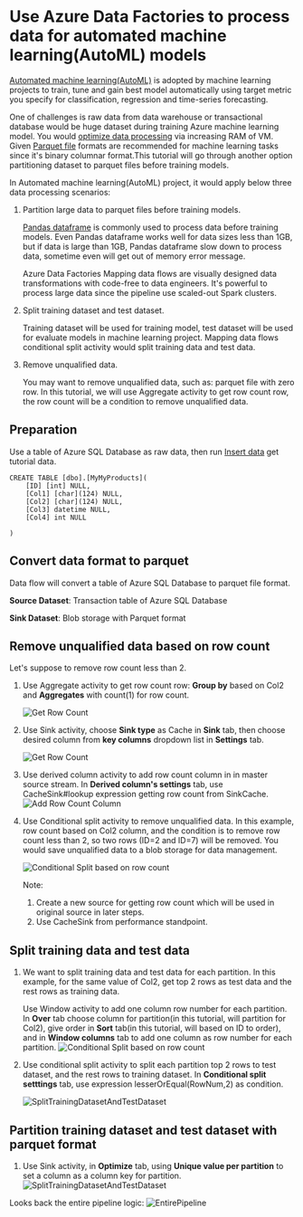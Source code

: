 # Use Azure Data Factories to process data for automated machine learning(AutoML) models

[Automated machine learning(AutoML)](https://docs.microsoft.com/en-us/azure/machine-learning/concept-automated-ml) is adopted by machine learning projects to train, tune and gain best model automatically using target metric you specify for classification, regression and time-series forecasting. 

One of challenges is raw data from data warehouse or transactional database would be huge dataset during training Azure machine learning model. You would [optimize data processing](https://docs.microsoft.com/en-us/azure/machine-learning/concept-optimize-data-processing) via increasing RAM of VM. Given [Parquet file](https://parquet.apache.org/) formats are recommended for machine learning tasks since it's binary columnar format.This tutorial will go through another option partitioning dataset to parquet files before training models. 

In Automated machine learning(AutoML) project, it would apply below three data processing scenarios:

1. Partition large data to parquet files before training models. 

    [Pandas dataframe](https://pandas.pydata.org/pandas-docs/stable/getting_started/overview.html) is commonly used to process data before training models. Even Pandas dataframe works well for data sizes less than 1GB, but if data is large than 1GB, Pandas dataframe slow down to process data, sometime even will get out of memory error message. 

    Azure Data Factories Mapping data flows are visually designed data transformations with code-free to data engineers. It's powerful to process large data since the pipeline use scaled-out Spark clusters.

1. Split training dataset and test dataset. 
    
    Training dataset will be used for training model, test dataset will be used for evaluate models in machine learning project. Mapping data flows conditional split activity would split training data and test data. 

1. Remove unqualified data.

    You may want to remove unqualified data, such as: parquet file with zero row. In this tutorial, we will use Aggregate activity to get row count row, the row count will be a condition to remove unqualified data. 


## Preparation
Use a table of Azure SQL Database as raw data, then run [Insert data](./Images/MyProducts.sql) get tutorial data. 
```
CREATE TABLE [dbo].[MyMyProducts](
	[ID] [int] NULL,
	[Col1] [char](124) NULL,
	[Col2] [char](124) NULL,
	[Col3] datetime NULL,
	[Col4] int NULL

) 

```

## Convert data format to parquet

Data flow will convert a table of Azure SQL Database to parquet file format. 

**Source Dataset**: Transaction table of Azure SQL Database

**Sink Dataset**: Blob storage with Parquet format


## Remove unqualified data based on row count

Let's suppose to remove row count less than 2. 

1. Use Aggregate activity to get row count row: **Group by** based on Col2 and **Aggregates** with count(1) for row count. 

    ![Get Row Count](./Images/AggregateActivityAddRowCount.png)

1. Use Sink activity, choose **Sink type** as Cache in **Sink** tab, then choose desired column from **key columns** dropdown list in **Settings** tab. 

    ![Get Row Count](./Images/CacheSinkActivityAddRowCount.png)

1. Use derived column activity to add row count column in  in master source stream. In **Derived column's settings** tab, use CacheSink#lookup expression getting row count from SinkCache.
    ![Add Row Count Column](./Images/DerivedColumnActivityRowCountS1.png)

1. Use Conditional split activity to remove unqualified data. In this example,  row count based on Col2 column, and the condition is to remove row count less than 2, so two rows (ID=2 and ID=7) will be removed. You would save unqualified data to a blob storage for data management. 

    ![Conditional Split based on row count](./Images/ConditionalSplitGreaterOrEquelThan2.png)

    Note: 
    1. Create a new source for getting row count which will be used in original source in later steps. 
    1. Use CacheSink from performance standpoint. 

## Split training data and test data 

1. We want to split training data and test data for each partition. In this example, for the same value of Col2, get top 2 rows as test data and the rest rows as training data. 

    Use Window activity to add one column row number for each partition. In **Over** tab choose column for partition(in this tutorial, will partition for Col2), give order in **Sort** tab(in this tutorial, will based on ID to order), and in **Window columns** tab to add one column as row number for each partition. 
    ![Conditional Split based on row count](./Images/WindowActivityAddRowNumber.png)

1. Use conditional split activity to split each partition top 2 rows to test dataset, and the rest rows to training dataset. In **Conditional split setttings** tab, use expression lesserOrEqual(RowNum,2) as condition. 

    ![SplitTrainingDatasetAndTestDataset](./Images/SplitTrainingDatasetAndTestDataset.png)

## Partition training dataset and test dataset with parquet format

1. Use Sink activity, in **Optimize** tab, using **Unique value per partition** to set a column as a column key for partition. 
    ![SplitTrainingDatasetAndTestDataset](./Images/PartitionTrainingDatasetSink.png)

Looks back the entire pipeline logic: 
    ![EntirePipeline](./Images/EntirePipeline.png)



